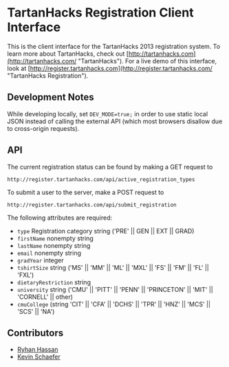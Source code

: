 TartanHacks Registration Client Interface
===============

This is the client interface for the TartanHacks 2013 registration system. 
To learn more about TartanHacks, check out [http://tartanhacks.com](http://tartanhacks.com/ "TartanHacks").
For a live demo of this interface, look at [http://register.tartanhacks.com](http://register.tartanhacks.com/ "TartanHacks Registration").

## Development Notes
While developing locally, set `DEV_MODE=true;` in order to use static local JSON instead of calling the external API (which most browsers disallow due to cross-origin requests).

## API

The current registration status can be found by making a GET request to
```
http://register.tartanhacks.com/api/active_registration_types
```

To submit a user to the server, make a POST request to
```
http://register.tartanhacks.com/api/submit_registration
```
The following attributes are required:
- `type` Registration category string ('PRE' || GEN || EXT || GRAD)
- `firstName` nonempty string
- `lastName` nonempty string
- `email` nonempty string
- `gradYear` integer
- `tshirtSize` string ('MS' || 'MM' || 'ML' || 'MXL' || 'FS' || 'FM' || 'FL' || 'FXL')
- `dietaryRestriction` string
- `university` string ('CMU' || 'PITT' || 'PENN' || 'PRINCETON' || 'MIT' || 'CORNELL' || other)
- `cmuCollege` (string 'CIT' || 'CFA' || 'DCHS' || 'TPR' || 'HNZ' || 'MCS' || 'SCS' || 'NA')


## Contributors
- [Ryhan Hassan](https://github.com/ryhan 'Ryhan Hassan')
- [Kevin Schaefer](https://github.com/schaef2493 'Kevin Schaefer')